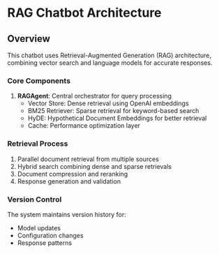 # RAG Chatbot Architecture

## Overview
This chatbot uses Retrieval-Augmented Generation (RAG) architecture, combining vector search and language models for accurate responses.

### Core Components
1. **RAGAgent**: Central orchestrator for query processing
   - Vector Store: Dense retrieval using OpenAI embeddings
   - BM25 Retriever: Sparse retrieval for keyword-based search
   - HyDE: Hypothetical Document Embeddings for better retrieval
   - Cache: Performance optimization layer

### Retrieval Process
1. Parallel document retrieval from multiple sources
2. Hybrid search combining dense and sparse retrievals
3. Document compression and reranking
4. Response generation and validation

### Version Control
The system maintains version history for:
- Model updates
- Configuration changes
- Response patterns
